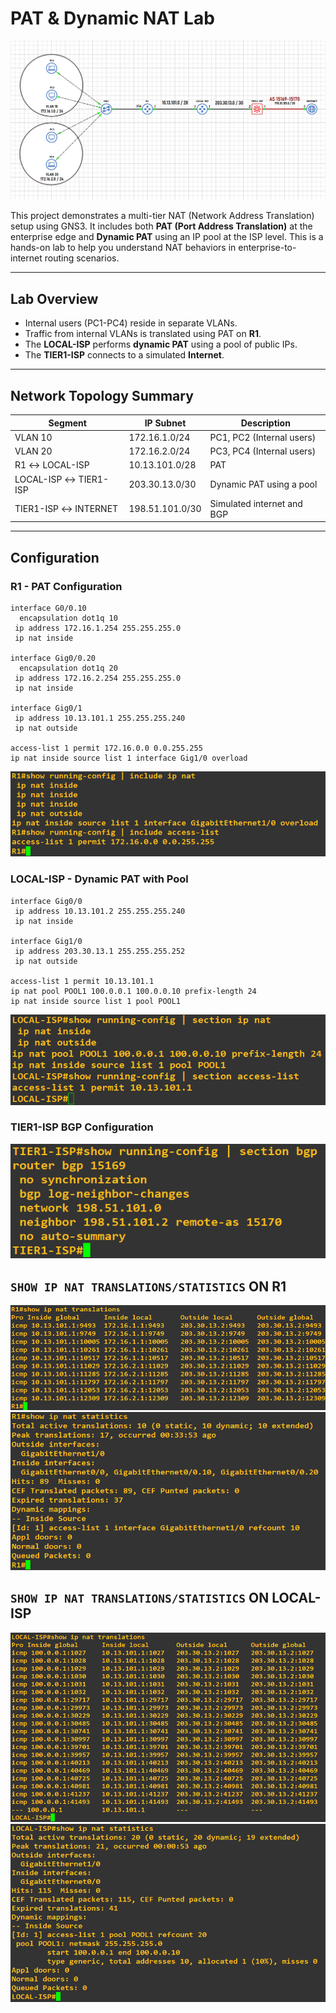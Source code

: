 # PAT & Dynamic NAT Lab

![Lab Topology](./Images/!PAT-DNAT_Topology.png)

This project demonstrates a multi-tier NAT (Network Address Translation) setup using GNS3. It includes both **PAT (Port Address Translation)** at the enterprise edge and **Dynamic PAT** using an IP pool at the ISP level. This is a hands-on lab to help you understand NAT behaviors in enterprise-to-internet routing scenarios.

---

## Lab Overview

- Internal users (PC1-PC4) reside in separate VLANs.
- Traffic from internal VLANs is translated using PAT on **R1**.
- The **LOCAL-ISP** performs **dynamic PAT** using a pool of public IPs.
- The **TIER1-ISP** connects to a simulated **Internet**.

---

## Network Topology Summary

| Segment                | IP Subnet         | Description                          |
|------------------------|-------------------|--------------------------------------|
| VLAN 10                | 172.16.1.0/24     | PC1, PC2 (Internal users)            |
| VLAN 20                | 172.16.2.0/24     | PC3, PC4 (Internal users)            |
| R1 ↔ LOCAL-ISP         | 10.13.101.0/28    | PAT                                  |
| LOCAL-ISP ↔ TIER1-ISP  | 203.30.13.0/30    | Dynamic PAT using a pool             |
| TIER1-ISP ↔ INTERNET   | 198.51.101.0/30   | Simulated internet and BGP           |

---

## Configuration

### R1 - PAT Configuration

```
interface G0/0.10
  encapsulation dot1q 10
 ip address 172.16.1.254 255.255.255.0
 ip nat inside

interface Gig0/0.20
  encapsulation dot1q 20
 ip address 172.16.2.254 255.255.255.0
 ip nat inside

interface Gig0/1
 ip address 10.13.101.1 255.255.255.240
 ip nat outside

access-list 1 permit 172.16.0.0 0.0.255.255
ip nat inside source list 1 interface Gig1/0 overload
```

![nat and acl commands](./Images/R1_nat_and_acl_commands.png)

### LOCAL-ISP - Dynamic PAT with Pool
```
interface Gig0/0
 ip address 10.13.101.2 255.255.255.240
 ip nat inside

interface Gig1/0
 ip address 203.30.13.1 255.255.255.252
 ip nat outside

access-list 1 permit 10.13.101.1
ip nat pool POOL1 100.0.0.1 100.0.0.10 prefix-length 24
ip nat inside source list 1 pool POOL1
```

![nat and acl commands](./Images/LOCAL-ISP_nat_and_acl_commands.png)

### TIER1-ISP BGP Configuration

![BGP Configuration](./Images/TIER1-ISP_bgp_commands.png)



## `SHOW IP NAT TRANSLATIONS/STATISTICS` ON **R1**

![R1 show ip nat translation](./Images/R1_show_ip_nat_translations.png)
![R1 show ip nat statistics](./Images/R1_show_ip_nat_statistics.png)

## `SHOW IP NAT TRANSLATIONS/STATISTICS` ON **LOCAL-ISP**

![LOCAL-ISP show ip nat translation](./Images/LOCAL-ISP_show_ip_nat_translations.png)
![LOCAL-ISP show ip nat statistics](./Images/LOCAL-ISP_show_ip_nat_statistics.png)



